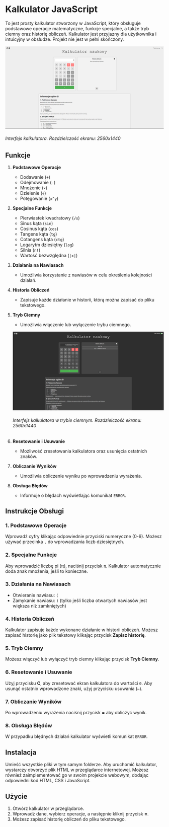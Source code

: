 # Kalkulator JavaScript
To jest prosty kalkulator stworzony w JavaScript, który obsługuje podstawowe operacje matematyczne, funkcje specjalne, a także tryb ciemny oraz historię obliczeń. Kalkulator jest przyjazny dla użytkownika i intuicyjny w obsłudze. Projekt nie jest w pełni skończony.

![Interfejs kalkulatora. Tryb jasny.](assets/img/gallery/interface1.png)
###### Interfejs kalkulatora. Rozdzielczość ekranu: 2560x1440

## Funkcje
1. **Podstawowe Operacje**
   - Dodawanie (`+`)
   - Odejmowanie (`-`)
   - Mnożenie (`×`)
   - Dzielenie (`÷`)
   - Potęgowanie (`x^y`)

2. **Specjalne Funkcje**
   - Pierwiastek kwadratowy (`√x`)
   - Sinus kąta (`sin`)
   - Cosinus kąta (`cos`)
   - Tangens kąta (`tg`)
   - Cotangens kąta (`ctg`)
   - Logarytm dziesiętny (`log`)
   - Silnia (`n!`)
   - Wartość bezwzględna (`|x|`)

3. **Działania na Nawiasach**
   - Umożliwia korzystanie z nawiasów w celu określenia kolejności działań.

4. **Historia Obliczeń**
   - Zapisuje każde działanie w historii, którą można zapisać do pliku tekstowego.

5. **Tryb Ciemny**
   - Umożliwia włączenie lub wyłączenie trybu ciemnego.
  
   ![Interfejs kalkulatora. Tryb ciemny.](assets/img/gallery/interface2.png)
   ###### Interfejs kalkulatora w trybie ciemnym. Rozdzielczość ekranu: 2560x1440

6. **Resetowanie i Usuwanie**
   - Możliwość zresetowania kalkulatora oraz usunięcia ostatnich znaków.

7. **Obliczanie Wyników**
   - Umożliwia obliczenie wyniku po wprowadzeniu wyrażenia.

8. **Obsługa Błędów**
   - Informuje o błędach wyświetlając komunikat `ERROR`.

## Instrukcje Obsługi

### 1. Podstawowe Operacje
Wprowadź cyfry klikając odpowiednie przyciski numeryczne (0-9). Możesz używać przecinka `,` do wprowadzania liczb dziesiętnych.

### 2. Specjalne Funkcje
Aby wprowadzić liczbę pi (π), naciśnij przycisk `π`. Kalkulator automatycznie doda znak mnożenia, jeśli to konieczne.

### 3. Działania na Nawiasach
- Otwieranie nawiasu: `(`
- Zamykanie nawiasu: `)` (tylko jeśli liczba otwartych nawiasów jest większa niż zamkniętych)

### 4. Historia Obliczeń
Kalkulator zapisuje każde wykonane działanie w historii obliczeń. Możesz zapisać historię jako plik tekstowy klikając przycisk **Zapisz historię**.

### 5. Tryb Ciemny
Możesz włączyć lub wyłączyć tryb ciemny klikając przycisk **Tryb Ciemny**.

### 6. Resetowanie i Usuwanie
Użyj przycisku **C**, aby zresetować ekran kalkulatora do wartości `0`. Aby usunąć ostatnio wprowadzone znaki, użyj przycisku usuwania (`←`).

### 7. Obliczanie Wyników
Po wprowadzeniu wyrażenia naciśnij przycisk **=** aby obliczyć wynik.

### 8. Obsługa Błędów
W przypadku błędnych działań kalkulator wyświetli komunikat `ERROR`.

## Instalacja
Umieść wszystkie pliki w tym samym folderze. Aby uruchomić kalkulator, wystarczy otworzyć plik HTML w przeglądarce internetowej. Możesz również zaimplementować go w swoim projekcie webowym, dodając odpowiedni kod HTML, CSS i JavaScript.

## Użycie
1. Otwórz kalkulator w przeglądarce.
2. Wprowadź dane, wybierz operacje, a następnie kliknij przycisk **=**.
3. Możesz zapisać historię obliczeń do pliku tekstowego.
